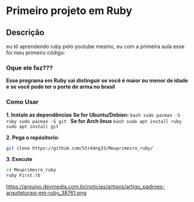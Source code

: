 # Primeiro projeto em Ruby

## Descrição

eu tô aprendendo ruby pelo youtube mesmo, eu com a primeira aula esse foi meu primeiro código:

### Oque ele faz???

**Esse programa em Ruby vai distinguir se você é maior ou menor de idade 
e se você pode ter o porte de arma no brasil**

### Como Usar
**1. Instale as dependências**
    **Se for Ubuntu/Debian:**
    ```bash
    sudo pacman -S ruby
    sudo pacman -S git
    ```
    **Se for Arch linux**
    ```bash
      sudo apt install ruby
      sudo apt install git
      ```

**2. Pega o repósitorio:**
  ```bash
  git clone https://github.com/Str44ng33/Meuprimeiro_ruby/
  ```
**3. Execute**
```bash
cd Meuprimeiro_ruby
ruby First.rb
```

https://arquivo.devmedia.com.br/noticias/artigos/artigo_padroes-arquiteturais-em-ruby_38761.png
